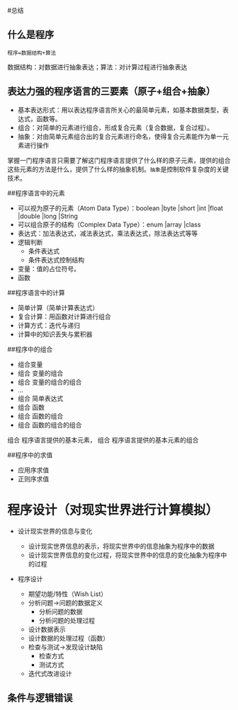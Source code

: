 #总结
## 什么是程序
    程序=数据结构+算法
  数据结构：对数据进行抽象表达；算法：对计算过程进行抽象表达
  
## 表达力强的程序语言的三要素（原子+组合+抽象）
- 基本表达形式：用以表达程序语言所关心的最简单元素，如基本数据类型，表达式，函数等。
- 组合：对简单的元素进行组合，形成复合元素（复合数据，复合过程）。
- 抽象：对由简单元素组合出的复合元素进行命名，使得复合元素能作为单一元素进行操作

掌握一门程序语言只需要了解这门程序语言提供了什么样的原子元素，提供的组合这些元素的方法是什么，提供了什么样的抽象机制。`抽象`是控制软件复杂度的关键技术。

##程序语言中的元素
  - 可以视为原子的元素（Atom Data Type）：boolean |byte |short |int |float |double |long |String
  - 可以组合原子的结构（Complex Data Type）：enum |array |class
  - 表达式：加法表达式，减法表达式，乘法表达式，除法表达式等等
  - 逻辑判断
    - 条件表达式
    - 条件表达式控制结构
  - 变量：值的占位符号。
  - 函数
    
 
##程序语言中的计算
 - 简单计算（简单计算表达式）
 - 复合计算：用函数对计算进行组合
 - 计算方式：迭代与递归
 - 计算中的知识丢失与累积器


##程序中的组合
 - 组合变量
 - 组合 变量的组合
 - 组合 变量的组合的组合
 - ...
 - 组合 简单表达式
 - 组合 函数
 - 组合 函数的组合
 - 组合 函数的组合的组合
 
组合 程序语言提供的基本元素，
组合 程序语言提供的基本元素的组合

##程序中的求值
   - 应用序求值
   - 正则序求值

# 程序设计（对现实世界进行计算模拟）
- 设计现实世界的信息与变化
    - 设计现实世界信息的表示，将现实世界中的信息抽象为程序中的数据
    - 设计现实世界信息的变化过程，将现实世界中的信息的变化抽象为程序中的过程
    
- 程序设计
    - 期望功能/特性（Wish List）
    - 分析问题->问题的数据定义
        - 分析问题的数据
        - 分析问题的处理过程
    - 设计数据表示
    - 设计数据的处理过程（函数）
    - 检查与测试->发现设计缺陷
        - 检查方式
        - 测试方式
    - 迭代式改进设计
   
## 条件与逻辑错误